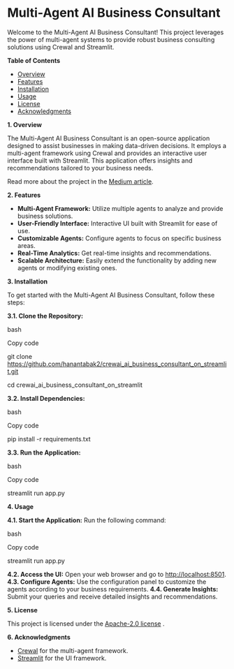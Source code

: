 <h1>Multi-Agent AI Business Consultant</h1>

Welcome to the Multi-Agent AI Business Consultant! This project leverages the power of multi-agent systems to provide robust business consulting solutions using CrewaI and Streamlit.

**Table of Contents**

- [Overview](file:///C:\Users\Mustafa\Desktop\readme_github.docx#overview)
- [Features](file:///C:\Users\Mustafa\Desktop\readme_github.docx#features)
- [Installation](file:///C:\Users\Mustafa\Desktop\readme_github.docx#installation)
- [Usage](file:///C:\Users\Mustafa\Desktop\readme_github.docx#usage)
- [License](file:///C:\Users\Mustafa\Desktop\readme_github.docx#license)
- [Acknowledgments](file:///C:\Users\Mustafa\Desktop\readme_github.docx#acknowledgments)

**1. Overview**

The Multi-Agent AI Business Consultant is an open-source application designed to assist businesses in making data-driven decisions. It employs a multi-agent framework using CrewaI and provides an interactive user interface built with Streamlit. This application offers insights and recommendations tailored to your business needs.

Read more about the project in the [Medium article](https://medium.com/@hanan.tabak/user-friendly-open-source-multi-agent-ai-business-consultant-on-crewai-and-streamlit-0f972feb1b74).

**2. Features**

- **Multi-Agent Framework:** Utilize multiple agents to analyze and provide business solutions.
- **User-Friendly Interface:** Interactive UI built with Streamlit for ease of use.
- **Customizable Agents:** Configure agents to focus on specific business areas.
- **Real-Time Analytics:** Get real-time insights and recommendations.
- **Scalable Architecture:** Easily extend the functionality by adding new agents or modifying existing ones.

**3. Installation**

To get started with the Multi-Agent AI Business Consultant, follow these steps:

**3.1. Clone the Repository:**

bash

Copy code

git clone <https://github.com/hanantabak2/crewai_ai_business_consultant_on_streamlit.git>

cd crewai_ai_business_consultant_on_streamlit

**3.2. Install Dependencies:**

bash

Copy code

pip install -r requirements.txt

**3.3. Run the Application:**

bash

Copy code

streamlit run app.py

**4. Usage**

**4.1. Start the Application:** Run the following command:

bash

Copy code

streamlit run app.py

**4.2. Access the UI:** Open your web browser and go to <http://localhost:8501>.
**4.3. Configure Agents:** Use the configuration panel to customize the agents according to your business requirements.
**4.4. Generate Insights:** Submit your queries and receive detailed insights and recommendations.

**5. License**

This project is licensed under the [Apache-2.0 license](https://github.com/hanantabak2/crewai_ai_business_consultant_on_streamlit) .

**6. Acknowledgments**

- [CrewaI](https://crewai.com) for the multi-agent framework.
- [Streamlit](https://streamlit.io/) for the UI framework.
